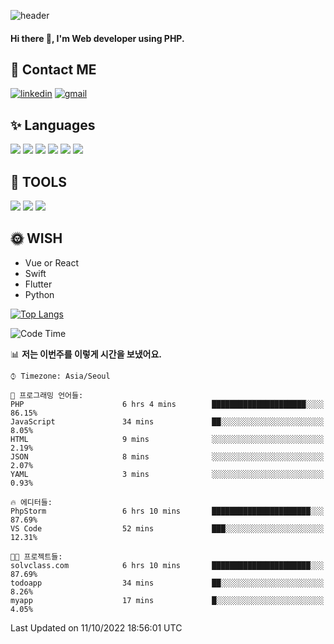 ![header](https://capsule-render.vercel.app/api?type=waving&color=auto&height=300&section=header&text=Elin&fontSize=90&animation=twinkling)

#### Hi there 👋, I'm <b>Web developer</b> using PHP. ####

<!--
- 🔭 I’m currently working on Uniwill
- 🌱 I’m currently learning Vue or React or Python.
-->

<!---#### I am PHP developer --->

## 💌 Contact ME ###
[<img src='https://img.shields.io/badge/-EunjiKo-%230A66C2?style=flat-square&logo=LinkedIn&logoColor=white' alt='linkedin'>](https://www.linkedin.com/in/https://www.linkedin.com/in/eunji-ko-00a907164//)  [<img src='https://img.shields.io/badge/-einee214%40gmail.com-%23EA4335?style=flat-square&logo=Gmail&logoColor=white' alt='gmail'>](einee214@gmail.com)  


## ✨ Languages
<img src='https://img.shields.io/badge/-PHP-%23777BB4?style=for-the-badge&logo=PHP&logoColor=white'> <img src='https://img.shields.io/badge/-Laravel-%23FF2D20?style=for-the-badge&logo=Laravel&logoColor=white'> <img src='https://img.shields.io/badge/Jquery-%230769AD?style=for-the-badge&logo=Jquery&logoColor=white'> <img src='https://img.shields.io/badge/CSS3-%231572B6?style=for-the-badge&logo=CSS3&logoColor=white'> <img src='https://img.shields.io/badge/Bootstrap-%237952B3?style=for-the-badge&logo=Bootstrap&logoColor=white' > <img src='https://img.shields.io/badge/MySQL-%234479A1?style=for-the-badge&logo=MySQL&logoColor=white' >

## 🌷 TOOLS
<img src='https://img.shields.io/badge/PHPSTORM-%23000000?style=for-the-badge&logo=PhpStorm&logoColor=white' > <img src='https://img.shields.io/badge/GitLab-%23FCA121?style=for-the-badge&logo=GitLab&logoColor=white' > <img src='https://img.shields.io/badge/GitHub-%23181717?style=for-the-badge&logo=GitHub&logoColor=white'>


## 🌞 WISH
- Vue or React
- Swift
- Flutter
- Python


[![Top Langs](https://github-readme-stats.vercel.app/api/top-langs/?username=ein214&layout=compact)](https://github.com/anuraghazra/github-readme-stats)

<!--START_SECTION:waka-->
![Code Time](http://img.shields.io/badge/Code%20Time-2%2C315%20hrs%2015%20mins-blue)

📊 **저는 이번주를 이렇게 시간을 보냈어요.** 

```text
⌚︎ Timezone: Asia/Seoul

💬 프로그래밍 언어들: 
PHP                      6 hrs 4 mins        █████████████████████░░░░   86.15% 
JavaScript               34 mins             ██░░░░░░░░░░░░░░░░░░░░░░░   8.05% 
HTML                     9 mins              ░░░░░░░░░░░░░░░░░░░░░░░░░   2.19% 
JSON                     8 mins              ░░░░░░░░░░░░░░░░░░░░░░░░░   2.07% 
YAML                     3 mins              ░░░░░░░░░░░░░░░░░░░░░░░░░   0.93%

🔥 에디터들: 
PhpStorm                 6 hrs 10 mins       ██████████████████████░░░   87.69% 
VS Code                  52 mins             ███░░░░░░░░░░░░░░░░░░░░░░   12.31%

🐱‍💻 프로젝트들: 
solvclass.com            6 hrs 10 mins       ██████████████████████░░░   87.69% 
todoapp                  34 mins             ██░░░░░░░░░░░░░░░░░░░░░░░   8.26% 
myapp                    17 mins             █░░░░░░░░░░░░░░░░░░░░░░░░   4.05%

```


 Last Updated on 11/10/2022 18:56:01 UTC
<!--END_SECTION:waka-->

<!---![GitHub stats](https://github-readme-stats.vercel.app/api?username=ein214&show_icons=true&theme=dracula)  --->



